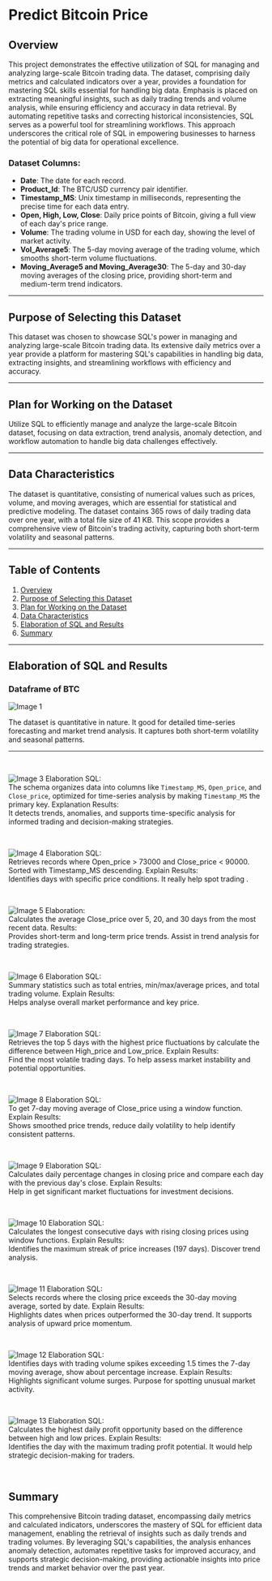 # Predict Bitcoin Price

## Overview

This project demonstrates the effective utilization of SQL for managing and analyzing large-scale Bitcoin trading data. The dataset, comprising daily metrics and calculated indicators over a year, provides a foundation for mastering SQL skills essential for handling big data. Emphasis is placed on extracting meaningful insights, such as daily trading trends and volume analysis, while ensuring efficiency and accuracy in data retrieval. By automating repetitive tasks and correcting historical inconsistencies, SQL serves as a powerful tool for streamlining workflows. This approach underscores the critical role of SQL in empowering businesses to harness the potential of big data for operational excellence.

### **Dataset Columns:**

- **Date**: The date for each record.  
- **Product_Id**: The BTC/USD currency pair identifier.  
- **Timestamp_MS**: Unix timestamp in milliseconds, representing the precise time for each data entry.  
- **Open, High, Low, Close**: Daily price points of Bitcoin, giving a full view of each day's price range.  
- **Volume**: The trading volume in USD for each day, showing the level of market activity.  
- **Vol_Average5**: The 5-day moving average of the trading volume, which smooths short-term volume fluctuations.  
- **Moving_Average5 and Moving_Average30**: The 5-day and 30-day moving averages of the closing price, providing short-term and medium-term trend indicators.  

---

## Purpose of Selecting this Dataset

This dataset was chosen to showcase SQL's power in managing and analyzing large-scale Bitcoin trading data. Its extensive daily metrics over a year provide a platform for mastering SQL's capabilities in handling big data, extracting insights, and streamlining workflows with efficiency and accuracy.

---

## Plan for Working on the Dataset

Utilize SQL to efficiently manage and analyze the large-scale Bitcoin dataset, focusing on data extraction, trend analysis, anomaly detection, and workflow automation to handle big data challenges effectively.

---

## Data Characteristics

The dataset is quantitative, consisting of numerical values such as prices, volume, and moving averages, which are essential for statistical and predictive modeling. The dataset contains 365 rows of daily trading data over one year, with a total file size of 41 KB. This scope provides a comprehensive view of Bitcoin's trading activity, capturing both short-term volatility and seasonal patterns.

---

## Table of Contents

1. [Overview](#overview)  
2. [Purpose of Selecting this Dataset](#purpose-of-selecting-this-dataset)  
3. [Plan for Working on the Dataset](#plan-for-working-on-the-dataset)  
4. [Data Characteristics](#data-characteristics)  
5. [Elaboration of SQL and Results](#elaboration-of-sql-and-results)  
6. [Summary](#summary)  

---

## Elaboration of SQL and Results

### Dataframe of BTC

![Image 1](images/001.jpg)

The dataset is quantitative in nature. It good for detailed time-series forecasting and market trend analysis. It captures both short-term volatility and seasonal patterns.

---

&nbsp;
&nbsp;

![Image 3](images/003.png)
Elaboration SQL:  
The schema organizes data into columns like `Timestamp_MS`, `Open_price`, and `Close_price`, optimized for time-series analysis by making `Timestamp_MS` the primary key.
Explanation Results:  
It detects trends, anomalies, and supports time-specific analysis for informed trading and decision-making strategies.

&nbsp;
&nbsp;

![Image 4](images/004.png)
Elaboration SQL:  
Retrieves records where Open_price > 73000 and Close_price < 90000.  Sorted with Timestamp_MS descending.
Explain Results:  
Identifies days with specific price conditions. It really help spot trading .

&nbsp;
&nbsp;

![Image 5](images/005.png)
Elaboration:  
Calculates the average Close_price over 5, 20, and 30 days from the most recent data.
Results:  
Provides short-term and long-term price trends. Assist in trend analysis for trading strategies.

&nbsp;
&nbsp;

![Image 6](images/006.png)
Elaboration SQL:  
Summary statistics such as total entries, min/max/average prices, and total trading volume.
Explain Results:  
Helps analyse overall market performance and key price.

&nbsp;
&nbsp;

![Image 7](images/007.png)
Elaboration SQL:  
Retrieves the top 5 days with the highest price fluctuations by calculate the difference between High_price and Low_price.
Explain Results:  
Find the most volatile trading days. To help assess market instability and potential opportunities.

&nbsp;
&nbsp;

![Image 8](images/008.png)
Elaboration SQL:  
To get 7-day moving average of Close_price using a window function.
Explain Results:  
Shows smoothed price trends, reduce daily volatility to help identify consistent patterns.

&nbsp;
&nbsp;

![Image 9](images/009.png)
Elaboration SQL:  
Calculates daily percentage changes in closing price and compare each day with the previous day's close.
Explain Results:  
Help in get significant market fluctuations for investment decisions.

&nbsp;
&nbsp;

![Image 10](images/010.png)
Elaboration SQL:  
Calculates the longest consecutive days with rising closing prices using window functions.
Explain Results:  
Identifies the maximum streak of price increases (197 days). Discover trend analysis.

&nbsp;
&nbsp;

![Image 11](images/011.png)
Elaboration SQL:  
Selects records where the closing price exceeds the 30-day moving average, sorted by date.
Explain Results:  
Highlights dates when prices outperformed the 30-day trend. It supports analysis of upward price momentum.

&nbsp;
&nbsp;

![Image 12](images/012.png)
Elaboration SQL:  
Identifies days with trading volume spikes exceeding 1.5 times the 7-day moving average, show about percentage increase.
Explain Results:  
Highlights significant volume surges. Purpose for spotting unusual market activity.

&nbsp;
&nbsp;

![Image 13](images/013.png)
Elaboration SQL:  
Calculates the highest daily profit opportunity based on the difference between high and low prices.
Explain Results:  
Identifies the day with the maximum trading profit potential. It would help strategic decision-making for traders.

&nbsp;
&nbsp;

## Summary

This comprehensive Bitcoin trading dataset, encompassing daily metrics and calculated indicators, underscores the mastery of SQL for efficient data management, enabling the retrieval of insights such as daily trends and trading volumes. By leveraging SQL's capabilities, the analysis enhances anomaly detection, automates repetitive tasks for improved accuracy, and supports strategic decision-making, providing actionable insights into price trends and market behavior over the past year.

&nbsp;
&nbsp;
